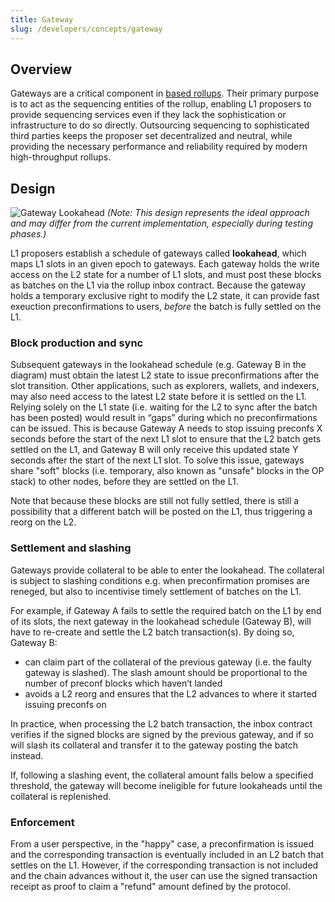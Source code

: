 ```yaml
---
title: Gateway
slug: /developers/concepts/gateway
---
```


## Overview
Gateways are a critical component in [based rollups](/#what-is-a-based-rollup). Their primary purpose is to act as the sequencing entities of the rollup, enabling L1 proposers to provide sequencing services even if they lack the sophistication or infrastructure to do so directly. Outsourcing sequencing to sophisticated third parties keeps the proposer set decentralized and neutral, while providing the necessary performance and reliability required by modern high-throughput rollups.

## Design
![Gateway Lookahead](/img/gateway.png)
*(Note: This design represents the ideal approach and may differ from the current implementation, especially during testing phases.)*

L1 proposers establish a schedule of gateways called **lookahead**, which maps L1 slots in an given epoch to gateways. Each gateway holds the write access on the L2 state for a number of L1 slots, and must post these blocks as batches on the L1 via the rollup inbox contract.
Because the gateway holds a temporary exclusive right to modify the L2 state, it can provide fast exeuction preconfirmations to users, _before_ the batch is fully settled on the L1.

### Block production and sync
Subsequent gateways in the lookahead schedule (e.g. Gateway B in the diagram) must obtain the latest L2 state to issue preconfirmations after the slot transition. Other applications, such as explorers, wallets, and indexers, may also need access to the latest L2 state before it is settled on the L1. Relying solely on the L1 state (i.e. waiting for the L2 to sync after the batch has been posted) would result in “gaps” during which no preconfirmations can be issued. This is because Gateway A needs to stop issuing preconfs X seconds before the start of the next L1 slot to ensure that the L2 batch gets settled on the L1, and Gateway B will only receive this updated state Y seconds after the start of the next L1 slot. To solve this issue, gateways share "soft" blocks (i.e. temporary, also known as "unsafe" blocks in the OP stack) to other nodes, before they are settled on the L1. 

Note that because these blocks are still not fully settled, there is still a possibility that a different batch will be posted on the L1, thus triggering a reorg on the L2.

### Settlement and slashing
Gateways provide collateral to be able to enter the lookahead. The collateral is subject to slashing conditions e.g. when preconfirmation promises are reneged, but also to incentivise timely settlement of batches on the L1.

For example, if Gateway A fails to settle the required batch on the L1 by end of its slots, the next gateway in the lookahead schedule (Gateway B), will have to re-create and settle the L2 batch transaction(s). By doing so, Gateway B:

- can claim part of the collateral of the previous gateway (i.e. the faulty gateway is slashed). The slash amount should be proportional to the number of preconf blocks which haven’t landed
- avoids a L2 reorg and ensures that the L2 advances to where it started issuing preconfs on

In practice, when processing the L2 batch transaction, the inbox contract verifies if the signed blocks are signed by the previous gateway, and if so will slash its collateral and transfer it to the gateway posting the batch instead.

If, following a slashing event, the collateral amount falls below a specified threshold, the gateway will become ineligible for future lookaheads until the collateral is replenished.

### Enforcement 
From a user perspective, in the "happy" case, a preconfirmation is issued and the corresponding transaction is eventually included in an L2 batch that settles on the L1. However, if the corresponding transaction is not included and the chain advances without it, the user can use the signed transaction receipt as proof to claim a "refund" amount defined by the protocol.

